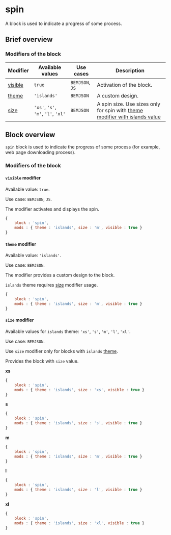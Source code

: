 # spin

A block is used to indicate a progress of some process.

## Brief overview

### Modifiers of the block

| Modifier | Available values | Use cases | Description |
| ----------- | ------------------- | -------------------- | -------- |
| <a href="#spinvisible">visible</a> | <code>true</code> | <code>BEMJSON</code>, <code>JS</code> | Activation of the block. |
| <a href="#spintheme">theme</a> | <code>'islands'</code> | <code>BEMJSON</code> | A custom design. |
| <a href="#spinsize">size</a> | <code>'xs'</code>, <code>'s'</code>, <code>'m'</code>, <code>'l'</code>, <code>'xl'</code> | <code>BEMJSON</code> | A spin size. Use sizes only for spin with <a href="#themes">theme modifier with islands value</a> |

## Block overview

`spin` block is used to indicate the progress of some process (for example, web page downloading process).

### Modifiers of the block

<a name="spinvisible"></a>

#### `visible` modifier

Available value: `true`.

Use case: `BEMJSON`, `JS`.

The modifier activates and displays the spin.

```js
{
    block : 'spin',
    mods : { theme : 'islands', size : 'm', visible : true }
}
```

<a name="spintheme"></a>
#### `theme` modifier

Available value: `'islands'`.

Use case: `BEMJSON`.

The modifier provides a custom design to the block.

`islands` theme requires <a href="#size">size</a> modifier usage.

```js
{
    block : 'spin',
    mods : { theme : 'islands', size : 'm', visible : true }
}
```

<a name="spinsize"></a>

#### `size` modifier

Available values for `islands` theme: `'xs'`, `'s'`, `'m'`, `'l'`, `'xl'`.

Use case: `BEMJSON`.

Use `size` modifier only for blocks with `islands` <a href="#themes">theme</a>.

Provides the block with `size` value.

**xs**

```js
{
    block : 'spin',
    mods : { theme : 'islands', size : 'xs', visible : true }
}
```

**s**

```js
{
    block : 'spin',
    mods : { theme : 'islands', size : 's', visible : true }
}
```

**m**

```js
{
    block : 'spin',
    mods : { theme : 'islands', size : 'm', visible : true }
}
```

**l**

```js
{
    block : 'spin',
    mods : { theme : 'islands', size : 'l', visible : true }
}
```

**xl**

```js
{
    block : 'spin',
    mods : { theme : 'islands', size : 'xl', visible : true }
}
```
